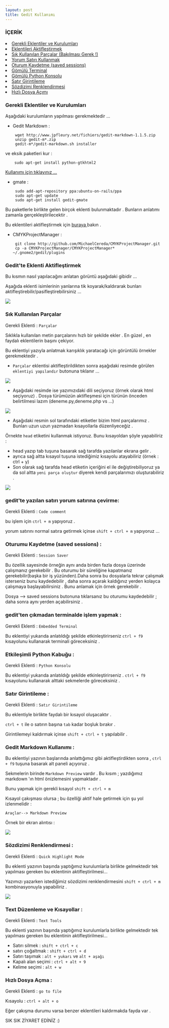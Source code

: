 ```yaml
---
layout: post
title: Gedit Kullanımı
---
```


### İÇERİK

<li> <a href="#gerekli-eklentiler"> Gerekli Eklentiler ve Kurulumları </a></li>
<li> <a href="#eklenti-aktif"> Eklentileri Aktifleştirmek </a> </li>
<li> <a href="#parçalar"> Sık Kullanılan Parçalar (Bakılması Gerek !) </a> </li>
<li> <a href="#yorum-satırı"> Yorum Satırı Kullanmak </a> </li>
<li> <a href="#oturumu-kaydet"> Oturum Kaydetme (saved sessions) </a> </li>
<li> <a href="#gömülü-terminal"> Gömülü Terminal </a> </li>
<li> <a href="#gömülü-python-konsolu"> Gömülü Python Konsolu </a> </li>
<li> <a href="#satır-girintileme"> Satır Girintileme </a> </li>
<li> <a href="#sözdizimi-renklendirmesi"> Sözdizimi Renklendirmesi </a> </li>
<li> <a href="#quick-open"> Hızlı Dosya Açımı </a> </li>

### <a id="gerekli-eklentiler"> Gerekli Eklentiler ve Kurulumları </a>

Aşağıdaki kurulumların yapılması gerekmektedir ...

- Gedit Markdown :

       wget http://www.jpfleury.net/fichiers/gedit-markdown-1.1.5.zip
       unzip gedit-m*.zip
       gedit-m*/gedit-markdown.sh installer

ve eksik paketleri kur :

        sudo apt-get install python-gtkhtml2

<a href="#gedit-markdown" > Kullanımı için tıklayınız ...</a>

- gmate :

       sudo add-apt-repository ppa:ubuntu-on-rails/ppa
       sudo apt-get update
       sudo apt-get install gedit-gmate

Bu paketlerle birlikte gelen birçok eklenti bulunmaktadır . Bunların anlatımı zamanla gerçekleştirilecektir .

Bu eklentileri aktifleştirmek için <a href="#eklenti-aktif"> buraya </a> bakın .

- CMYKProjectManager :

       git clone http://github.com/MichaelCereda/CMYKProjectManager.git
       cp -a CMYKProjectManager/CMYKProjectManager* ~/.gnome2/gedit/plugins


### <a id="eklenti-aktif"> Gedit'te Eklenti Aktifleştirmek </a>

Bu kısmın nasıl yapılacağını anlatan görüntü aşağıdaki gibidir ...

Aşağıda eklenti isimlerinin yanlarına tik koyarak/kaldırarak bunları aktifleştirebilir/pasifleştirebilirsiniz ...

<img src="http://img801.imageshack.us/img801/1774/gediteklentikurma.gif" />


### <a id="parçalar"> Sık Kullanılan Parçalar </a>

Gerekli Eklenti : `Parçalar`

Sıklıkla kullanılan metin parçalarını hızlı bir şekilde ekler . En güzel , en faydalı eklentilerin başını çekiyor.

Bu eklentiyi yazıyla anlatmak karışıklık yaratacağı için görüntülü örnekler gerekmektedir .

- `Parçalar` eklentisi aktifleştirildikten sonra aşağıdaki resimde görülen `eklentiyi yapılandır` butonuna tıklanır ...

<img src="http://img821.imageshack.us/img821/716/ekyapilnq8.png" />

- Aşağıdaki resimde ise yazımızıdaki dili seçiyoruz (örnek olarak html seçiyoruz) . Dosya türümüzün aktifleşmesi için türünün önceden belirtilmesi lazım (deneme.py,deneme.php vs ...)

<img src="http://img194.imageshack.us/img194/7516/ekdilsecnq8.png">

- Aşağıdaki resmin sol tarafındaki etiketler bizim html parçalarımız . Bunları uzun uzun yazmadan kısayollarla düzenliyeceğiz .

Örnekte `head` etiketini kullanmak istiyoruz. Bunu kısayoldan şöyle yapabiliriz :

- head yazıp tab tuşuna basarak sağ tarafda yazılanlar ekrana gelir .
- ayrıca sağ altta kısayol tuşuna istediğimiz kısayolu atayabiliriz (örnek : ctrl + y)
- Son olarak sağ tarafda head etiketin içeriğini el ile değiştirebiliyoruz  ya da sol altta `yeni parça oluştur` diyerek kendi parçalarımızı oluşturabiliriz .

<img src="http://img401.imageshack.us/img401/5606/ekdilyapisecnq8.png">


### <a id="yorum-satırı"> gedit'te yazılan satırı yorum satırına çevirme: </a>

Gerekli Eklenti : `Code comment`

bu işlem için `ctrl + m` yapıyoruz .

yorum satırını normal satıra getirmek içinse `shift + ctrl + m` yapıyoruz ...


### <a id="oturumu-kaydet"> Oturumu Kaydetme (saved sessions) : </a>

Gerekli Eklenti : `Session Saver`

Bu özellik sayesinde örneğin aynı anda birden fazla dosya üzerinde çalışmanız gerekebilir . Bu oturumu bir süreliğine kapatmanız gerekebilir(başka bir iş yüzünden).Daha sonra bu dosyalarla tekrar çalışmak isterseniz bunu kaydedebilir , daha sonra açarak kaldığınız yerden kolayca çalışmaya başlayabilirsiniz . Bunu anlamak için örnek gerekebilir .

Dosya --> saved sessions butonuna tıklarsanız bu oturumu kaydedebilir ; daha sonra aynı yerden açabilirsiniz .


### <a id="gömülü-terminal"> gedit'ten çıkmadan terminalde işlem yapmak : </a>

Gerekli Eklenti : `Embedded Terminal`

Bu eklentiyi yukarıda anlatıldığı şekilde etkinleştirirseniz  `ctrl + f9` kısayolunu kullanarak terminali göreceksiniz .


### <a id="gömülü-python-konsolu"> Etkileşimli Python Kabuğu : </a>

Gerekli Eklenti : `Python Konsolu`

Bu eklentiyi yukarıda anlatıldığı şekilde etkinleştirirseniz . `ctrl + f9` kısayolunu kullanarak alttaki sekmelerde göreceksiniz .


### <a id="satır-girintileme"> Satır Girintileme : </a>

Gerekli Eklenti : `Satır Girintileme`

Bu eklentiyle birlikte faydalı bir kısayol oluşacaktır .

`ctrl + t` ile o satırın başına `tab` kadar boşluk bırakır .

Girintilemeyi kaldırmak içinse `shift + ctrl + t` yapılabilir .


### <a id="gedit-markdown"> Gedit Markdown Kullanımı : </a>

Bu eklentiyi yazının başlarında anlattığımız gibi aktifleştirdikten sonra , `ctrl + f9` tuşuna basarak alt paneli açıyoruz .

Sekmelerin birinde `Markdown Preview` vardır . Bu kısım ; yazdığımız markdown 'ın html önizlemesini yapmaktadır .

Bunu yapmak için gerekli kısayol `shift + ctrl + m`

Kısayol çakışması olursa ; bu özelliği aktif hale getirmek için şu yol izlenmelidir :

`Araçlar--> Markdown Preview`

Örnek bir ekran alıntısı :

<img src="http://www.ubuntu-pics.de/bild/102993/screenshot001_I76vP0.png" />

### <a id="sözdizimi-renklendirmesi"> Sözdizimi Renklendirmesi : </a>

Gerekli Eklenti : `Quick Highlight Mode`

Bu eklenti yazının başında yaptığımız kurulumlarla birlikte gelmektedir tek yapılması gereken bu eklentinin aktifleştirilmesi...

Yazımızı yazarken istediğimiz sözdizimi renklendirmesini `shift + ctrl + m` kombinasyonuyla yapabiliriz .

<img src="http://img202.imageshack.us/img202/2422/quickmarkdown.gif">

### <a id="text-düzenleme"> Text Düzenleme ve Kısayollar : </a>

Gerekli Eklenti : `Text Tools`

Bu eklenti yazının başında yaptığımız kurulumlarla birlikte gelmektedir tek yapılması gereken bu eklentinin aktifleştirilmesi...

- Satırı silmek      : `shift + ctrl + c`
- satırı çoğaltmak   : `shift + ctrl + d`
- Satırı taşımak     : `alt + yukarı` ve `alt + aşağı`
- Kapalı alan seçimi : `ctrl + alt + 9`
- Kelime seçimi      : `alt + w`

### <a id="quick-open"> Hızlı Dosya Açma : </a>

Gerekli Eklenti : `go to file`

Kısayolu : `ctrl + alt + o`

Eğer çakışma durumu varsa benzer eklentileri kaldırmakda fayda var .

SIK SIK ZİYARET EDİNİZ :)

